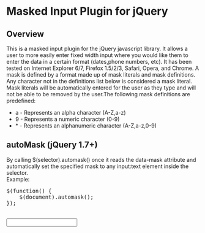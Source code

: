 Masked Input Plugin for jQuery
==============================

Overview
--------
This is a masked input plugin for the jQuery javascript library. It allows a user to more easily enter fixed width input where you would like them to enter the data in a certain format (dates,phone numbers, etc). It has been tested on Internet Explorer 6/7, Firefox 1.5/2/3, Safari, Opera, and Chrome.  A mask is defined by a format made up of mask literals and mask definitions. Any character not in the definitions list below is considered a mask literal. Mask literals will be automatically entered for the user as they type and will not be able to be removed by the user.The following mask definitions are predefined:

* a - Represents an alpha character (A-Z,a-z)
* 9 - Represents a numeric character (0-9)
* \* - Represents an alphanumeric character (A-Z,a-z,0-9)

autoMask (jQuery 1.7+)
--------
By calling $(selector).automask() once it reads the data-mask attribute and automatically set the specified mask to any input:text element inside the selector.  
Example:
<pre>
$(function() {
	$(document).automask();
});

<!-- The mask will be 99/99/9999 -->
<input type="text" data-mask="99/99/9999" />
</pre>